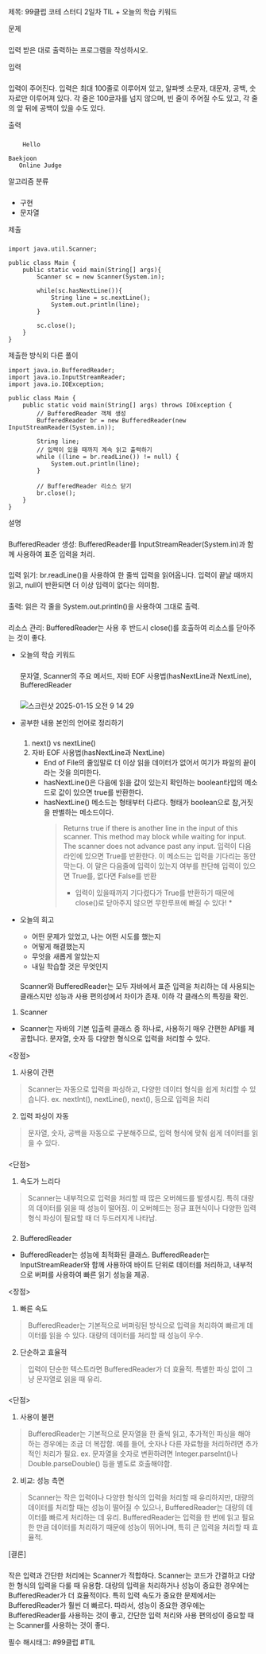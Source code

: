 제목: 99클럽 코테 스터디 2일차 TIL + 오늘의 학습 키워드

문제
###
입력 받은 대로 출력하는 프로그램을 작성하시오.

입력
###
입력이 주어진다. 입력은 최대 100줄로 이루어져 있고, 알파벳 소문자, 대문자, 공백, 숫자로만 이루어져 있다. 
각 줄은 100글자를 넘지 않으며, 빈 줄이 주어질 수도 있고, 각 줄의 앞 뒤에 공백이 있을 수도 있다.

출력 
###
```
    Hello

Baekjoon     
   Online Judge
```

알고리즘 분류
###
- 구현
- 문자열

제출
###
```
import java.util.Scanner;

public class Main {
    public static void main(String[] args){
        Scanner sc = new Scanner(System.in);
        
        while(sc.hasNextLine()){
            String line = sc.nextLine();
            System.out.println(line);
        }
        
        sc.close();
    }
}
```

제출한 방식외 다른 풀이
```
import java.io.BufferedReader;
import java.io.InputStreamReader;
import java.io.IOException;

public class Main {
    public static void main(String[] args) throws IOException {
        // BufferedReader 객체 생성
        BufferedReader br = new BufferedReader(new InputStreamReader(System.in));
        
        String line;
        // 입력이 있을 때까지 계속 읽고 출력하기
        while ((line = br.readLine()) != null) {
            System.out.println(line);
        }
        
        // BufferedReader 리소스 닫기
        br.close();
    }
}
```
설명
###
BufferedReader 생성: BufferedReader를 InputStreamReader(System.in)과 함께 사용하여 표준 입력을 처리.
###
입력 읽기: br.readLine()을 사용하여 한 줄씩 입력을 읽어옵니다. 입력이 끝날 때까지 읽고, null이 반환되면 더 이상 입력이 없다는 의미함.
###
출력: 읽은 각 줄을 System.out.println()을 사용하여 그대로 출력.
###
리소스 관리: BufferedReader는 사용 후 반드시 close()를 호출하여 리소스를 닫아주는 것이 좋다.

- 오늘의 학습 키워드
  ###
  문자열,
  Scanner의 주요 메서드,
  자바 EOF 사용법(hasNextLine과 NextLine),
  BufferedReader
  ###
  ![스크린샷 2025-01-15 오전 9 14 29](https://github.com/user-attachments/assets/e051d4e1-e3ed-4722-964d-1d8f9a94302e)


- 공부한 내용 본인의 언어로 정리하기
  ###
  1. next() vs nextLine()
  2. 자바 EOF 사용법(hasNextLine과 NextLine)
     - End of File의 줄임말로 더 이상 읽을 데이터가 없어서 여기가 파일의 끝이라는 것을 의미한다.
     - hasNextLine()은 다음에 읽을 값이 있는지 확인하는 boolean타입의 메소드로 값이 있으면 true를 반환한다.
     - hasNextLine() 메소드는 형태부터 다르다. 형태가 boolean으로 참,거짓을 판별하는 메소드이다.
       > Returns true if there is another line in the input of this scanner. This method may block while waiting for input. The scanner does not advance past any input.
       입력이 다음 라인에 있으면 True를 반환한다. 이 메소드는 입력을 기다리는 동안 막는다. 이 말은 다음줄에 입력이 있는지 여부를 판단해 입력이 있으면 True를, 없다면 False를 반환
       > * 입력이 있을때까지 기다렸다가 True를 반환하기 때문에  close()로 닫아주지 않으면 무한루프에 빠질 수 있다! *

- 오늘의 회고
  - 어떤 문제가 있었고, 나는 어떤 시도를 했는지
  - 어떻게 해결했는지
  - 무엇을 새롭게 알았는지
  - 내일 학습할 것은 무엇인지
  ####
  Scanner와 BufferedReader는 모두 자바에서 표준 입력을 처리하는 데 사용되는 클래스지만 성능과 사용 편의성에서 차이가 존재.
  이하 각 클래스의 특징을 확인.

1. Scanner
- Scanner는 자바의 기본 입출력 클래스 중 하나로, 사용하기 매우 간편한 API를 제공합니다. 문자열, 숫자 등 다양한 형식으로 입력을 처리할 수 있다.

<장점>
1. 사용이 간편
> Scanner는 자동으로 입력을 파싱하고, 다양한 데이터 형식을 쉽게 처리할 수 있습니다.
ex. nextInt(), nextLine(), next(), 등으로 입력을 처리
2. 입력 파싱이 자동
> 문자열, 숫자, 공백을 자동으로 구분해주므로, 입력 형식에 맞춰 쉽게 데이터를 읽을 수 있다.
###
<단점>
1. 속도가 느리다
> Scanner는 내부적으로 입력을 처리할 때 많은 오버헤드를 발생시킴. 특히 대량의 데이터를 읽을 때 성능이 떨어짐.
> 이 오버헤드는 정규 표현식이나 다양한 입력 형식 파싱이 필요할 때 더 두드러지게 나타남.
###

2. BufferedReader
- BufferedReader는 성능에 최적화된 클래스. BufferedReader는 InputStreamReader와 함께 사용하여 바이트 단위로 데이터를 처리하고, 내부적으로 버퍼를 사용하여 빠른 읽기 성능을 제공.

<장점>
1. 빠른 속도
> BufferedReader는 기본적으로 버퍼링된 방식으로 입력을 처리하여 빠르게 데이터를 읽을 수 있다. 대량의 데이터를 처리할 때 성능이 우수.
2. 단순하고 효율적
> 입력이 단순한 텍스트라면 BufferedReader가 더 효율적. 특별한 파싱 없이 그냥 문자열로 읽을 때 유리.
###
<단점>
1. 사용이 불편
> BufferedReader는 기본적으로 문자열을 한 줄씩 읽고, 추가적인 파싱을 해야 하는 경우에는 조금 더 복잡함. 예를 들어, 숫자나 다른 자료형을 처리하려면 추가적인 처리가 필요.
ex. 문자열을 숫자로 변환하려면 Integer.parseInt()나 Double.parseDouble() 등을 별도로 호출해야함.
2. 비교: 성능 측면
> Scanner는 작은 입력이나 다양한 형식의 입력을 처리할 때 유리하지만, 대량의 데이터를 처리할 때는 성능이 떨어질 수 있으나,
BufferedReader는 대량의 데이터를 빠르게 처리하는 데 유리. BufferedReader는 입력을 한 번에 읽고 필요한 만큼 데이터를 처리하기 때문에 성능이 뛰어나며, 특히 큰 입력을 처리할 때 효율적.

[결론]
###
작은 입력과 간단한 처리에는 Scanner가 적합하다. Scanner는 코드가 간결하고 다양한 형식의 입력을 다룰 때 유용함.
대량의 입력을 처리하거나 성능이 중요한 경우에는 BufferedReader가 더 효율적이다. 특히 입력 속도가 중요한 문제에서는 BufferedReader가 훨씬 더 빠르다.
따라서, 성능이 중요한 경우에는 BufferedReader를 사용하는 것이 좋고, 간단한 입력 처리와 사용 편의성이 중요할 때는 Scanner를 사용하는 것이 좋다.


필수 해시태그: #99클럽 #TIL
